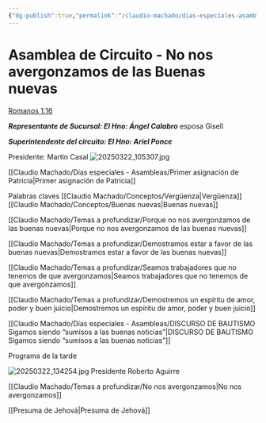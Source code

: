 ```yaml
---
{"dg-publish":true,"permalink":"/claudio-machado/dias-especiales-asambleas/no-nos-avergonzamos-de-las-buenas-nuevas/"}
---
```


# Asamblea de Circuito - No nos avergonzamos de las Buenas nuevas 

[Romanos 1:16](https://wol.jw.org/es/wol/b/r4/lp-s/nwtsty/45/1#v=45:1:16)

***Representante de Sucursal: 
El Hno: Ángel Calabro*** esposa Gisell 

***Superintendente del circuito:
El Hno: Ariel Ponce***

Presidente: Martín Casal 
![20250322_105307.jpg](/img/user/Personal/Im%C3%A1genes/20250322_105307.jpg)

[[Claudio Machado/Días especiales - Asambleas/Primer asignación de Patricia\|Primer asignación de Patricia]] 


Palabras claves 
[[Claudio Machado/Conceptos/Vergüenza\|Vergüenza]]
[[Claudio Machado/Conceptos/Buenas nuevas\|Buenas nuevas]]


[[Claudio Machado/Temas a profundizar/Porque no nos avergonzamos de las buenas nuevas\|Porque no nos avergonzamos de las buenas nuevas]]

[[Claudio Machado/Temas a profundizar/Demostramos estar a favor de las buenas nuevas\|Demostramos estar a favor de las buenas nuevas]]

[[Claudio Machado/Temas a profundizar/Seamos trabajadores que no tenemos de que avergonzamos\|Seamos trabajadores que no tenemos de que avergonzamos]]

[[Claudio Machado/Temas a profundizar/Demostremos un espíritu de amor, poder y buen juicio\|Demostremos un espíritu de amor, poder y buen juicio]]

[[Claudio Machado/Días especiales - Asambleas/DISCURSO DE BAUTISMO Sigamos siendo “sumisos a las buenas noticias”\|DISCURSO DE BAUTISMO Sigamos siendo “sumisos a las buenas noticias”]]

Programa de la tarde 

![20250322_134254.jpg](/img/user/Personal/Im%C3%A1genes/20250322_134254.jpg)
Presidente Roberto Aguirre 

[[Claudio Machado/Temas a profundizar/No nos avergonzamos\|No nos avergonzamos]]

[[Presuma de Jehová\|Presuma de Jehová]]
